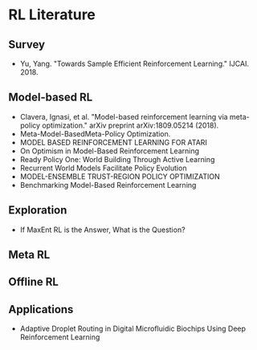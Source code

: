 # RL Literature

## Survey
* Yu, Yang. "Towards Sample Efficient Reinforcement Learning." IJCAI. 2018.

## Model-based RL
* Clavera, Ignasi, et al. "Model-based reinforcement learning via meta-policy optimization." arXiv preprint arXiv:1809.05214 (2018).
* Meta-Model-BasedMeta-Policy Optimization. 
* MODEL BASED REINFORCEMENT LEARNING FOR ATARI
* On Optimism in Model-Based Reinforcement Learning
* Ready Policy One: World Building Through Active Learning
* Recurrent World Models Facilitate Policy Evolution
* MODEL-ENSEMBLE TRUST-REGION POLICY OPTIMIZATION
* Benchmarking Model-Based Reinforcement Learning

## Exploration
* If MaxEnt RL is the Answer, What is the Question?

## Meta RL

## Offline RL

## Applications
* Adaptive Droplet Routing in Digital Microfluidic Biochips Using
Deep Reinforcement Learning
